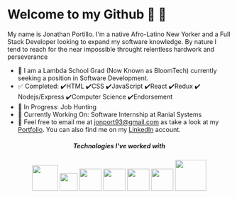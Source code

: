 # Welcome to my Github :wave: :wave:

My name is Jonathan Portillo. I'm a native Afro-Latino New Yorker and a Full Stack Developer looking to expand my software knowledge. By nature I tend to reach for the near impossible throught relentless hardwork and perseverance 

- :school_satchel: I am a Lambda School Grad (Now Known as BloomTech) currently seeking a position in Software Development.  
- :white_check_mark: Completed: :heavy_check_mark:HTML :heavy_check_mark:CSS :heavy_check_mark:JavaScript :heavy_check_mark:React :heavy_check_mark:Redux :heavy_check_mark: Nodejs/Express :heavy_check_mark:Computer Science :heavy_check_mark:Endorsement 
- :blue_book: In Progress: Job Hunting 
- :construction: Currently Working On: Software Internship at Ranial Systems
- :e-mail: Feel free to email me at jonport93@gmail.com as take a look at my [Portfolio](https://jonathanportillo.dev/). You can also find me on my [LinkedIn](https://www.linkedin.com/in/jonathanportillo93/) account.





<h5><p align="center">Technologies I've worked with</p></h5>
<p align="center"><img src="https://www.w3.org/html/logo/downloads/HTML5_1Color_Black.png" width="58"> <img src="https://seeklogo.com/images/C/css-3-logo-AF06D75231-seeklogo.com.png" width="40"> <img src="https://seeklogo.com/images/J/javascript-js-logo-2949701702-seeklogo.com.png" width="50"> <img src="https://seeklogo.com/images/R/react-logo-7B3CE81517-seeklogo.com.png" width="50"> <img src="https://raw.githubusercontent.com/reduxjs/redux/master/logo/logo.png" width="50"> <img src="https://cdn4.iconfinder.com/data/icons/logos-and-brands/512/21_Angular_logo_logos-512.png" width="50"> 
<img src="https://nodejs.org/static/logos/nodejsDark.svg" width="70"></p> 

